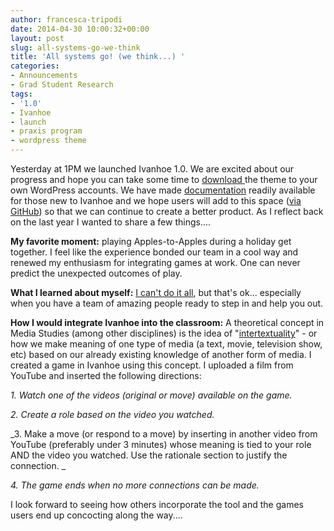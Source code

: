 ```yaml
---
author: francesca-tripodi
date: 2014-04-30 10:00:32+00:00
layout: post
slug: all-systems-go-we-think
title: 'All systems go! (we think...) '
categories:
- Announcements
- Grad Student Research
tags:
- '1.0'
- Ivanhoe
- launch
- praxis program
- wordpress theme
---
```


Yesterday at 1PM we launched Ivanhoe 1.0. We are excited about our progress and hope you can take some time to [download ](http://ivanhoe.scholarslab.org/)the theme to your own WordPress accounts. We have made [documentation](http://ivanhoe.scholarslab.org/documentation.html) readily available for those new to Ivanhoe and we hope users will add to this space ([via GitHub](https://github.com/scholarslab/ivanhoe/issues?state=open)) so that we can continue to create a better product. As I reflect back on the last year I wanted to share a few things....

**My favorite moment:** playing Apples-to-Apples during a holiday get together. I feel like the experience bonded our team in a cool way and renewed my enthusiasm for integrating games at work. One can never predict the unexpected outcomes of play.

**What I learned about myself:** [I can't do it all](http://www.scholarslab.org/grad-student-research/when-expectations-meet-reality/), but that's ok... especially when you have a team of amazing people ready to step in and help you out.

**How I would integrate Ivanhoe into the classroom:** A theoretical concept in Media Studies (among other disciplines) is the idea of "[intertextuality](http://en.wikipedia.org/wiki/Intertextuality)" - or how we make meaning of one type of media (a text, movie, television show, etc) based on our already existing knowledge of another form of media. I created a game in Ivanhoe using this concept. I uploaded a film from YouTube and inserted the following directions:

_1. Watch one of the videos (original or move) available on the game._

_2. Create a role based on the video you watched._

_3. Make a move (or respond to a move) by inserting in another video from YouTube (preferably under 3 minutes) whose meaning is tied to your role AND the video you watched. Use the rationale section to justify the connection. _

_4. The game ends when no more connections can be made._

I look forward to seeing how others incorporate the tool and the games users end up concocting along the way....
